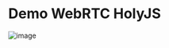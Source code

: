 # Demo WebRTC HolyJS

![image](https://github.com/mirageN1349/web-rtc-holyjs/assets/56263427/a5394515-7a6d-42b4-b34a-16a82fe581e0)
